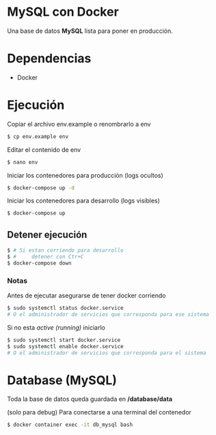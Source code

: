 # MySQL con Docker

Una base de datos **MySQL** lista para poner en producción.

# Dependencias 

- Docker

# Ejecución

Copiar el archivo env.example o renombrarlo a env
```bash
$ cp env.example env
```

Editar el contenido de env
```bash
$ nano env
```

Iniciar los contenedores para producción (logs ocultos)
```bash
$ docker-compose up -d
```

Iniciar los contenedores para desarrollo (logs visibles)
```bash
$ docker-compose up
```

## Detener ejecución
```bash
$ # Si estan corriendo para desarrollo 
$ #     detener con Ctr+C
$ docker-compose down
```


### Notas
Antes de ejecutar asegurarse de tener docker corriendo
```bash
$ sudo systemctl status docker.service 
# O el administrador de servicios que corresponda para ese sistema
```

Si no esta *active (running)* iniciarlo
```bash
$ sudo systemctl start docker.service 
$ sudo systemctl enable docker.service 
# O el administrador de servicios que corresponda para el sistema
```

# Database (MySQL)
Toda la base de datos queda guardada en **/database/data**

(solo para debug) Para conectarse a una terminal del contenedor
```bash
$ docker container exec -it db_mysql bash
```